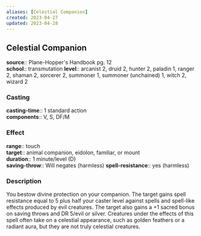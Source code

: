 ```yaml
---
aliases: [Celestial Companion]
created: 2023-04-27
updated: 2023-04-28
---
```


## Celestial Companion

**source**:: Plane-Hopper's Handbook pg. 12  
**school**:: transmutation
**level**:: arcanist 2, druid 2, hunter 2, paladin 1, ranger 2, shaman 2, sorcerer 2, summoner 1, summoner (unchained) 1, witch 2, wizard 2

### Casting

**casting-time**:: 1 standard action  
**components**:: V, S, DF/M

### Effect

**range**:: touch  
**target**:: animal companion, eidolon, familiar, or mount  
**duration**:: 1 minute/level (D)  
**saving-throw**:: Will negates (harmless)
**spell-resistance**:: yes (harmless)

### Description

You bestow divine protection on your companion. The target gains spell resistance equal to 5 plus half your caster level against spells and spell-like effects produced by evil creatures. The target also gains a +1 sacred bonus on saving throws and DR 5/evil or silver. Creatures under the effects of this spell often take on a celestial appearance, such as golden feathers or a radiant aura, but they are not truly celestial creatures.
